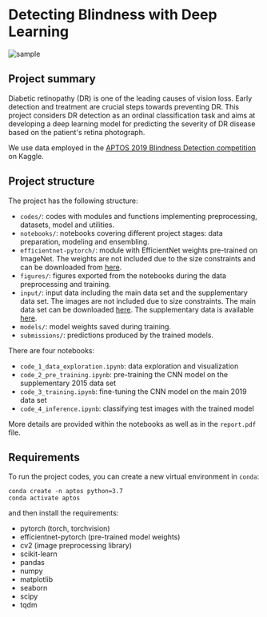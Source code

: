 # Detecting Blindness with Deep Learning

![sample](https://i.postimg.cc/dVjwCDr2/blindness.png)

## Project summary

Diabetic retinopathy (DR) is one of the leading causes of vision loss. Early detection and treatment are crucial steps towards preventing DR. This project considers DR detection as an ordinal classification task and aims at developing a deep learning model for predicting the severity of DR disease based on the patient's retina photograph.

We use data employed in the [APTOS 2019 Blindness Detection competition](https://www.kaggle.com/c/aptos2019-blindness-detection/data) on Kaggle.

## Project structure

The project has the following structure:
- `codes/`: codes with modules and functions implementing preprocessing, datasets, model and utilities.
- `notebooks/`: notebooks covering different project stages: data preparation, modeling and ensembling.
- `efficientnet-pytorch/`: module with EfficientNet weights pre-trained on ImageNet. The weights are not included due to the size constraints and can be downloaded from [here](https://www.kaggle.com/hmendonca/efficientnet-pytorch).
- `figures/`: figures exported from the notebooks during the data preprocessing and training.
- `input/`: input data including the main data set and the supplementary data set. The images are not included due to size constraints. The main data set can be downloaded [here](https://www.kaggle.com/c/aptos2019-blindness-detection/data). The supplementary data is available [here](https://www.kaggle.com/tanlikesmath/diabetic-retinopathy-resized).
- `models/`: model weights saved during training.
- `submissions/`: predictions produced by the trained models.

There are four notebooks:
- `code_1_data_exploration.ipynb`: data exploration and visualization
- `code_2_pre_training.ipynb`: pre-training the CNN model on the supplementary 2015 data set
- `code_3_training.ipynb`: fine-tuning the CNN model on the main 2019 data set
- `code_4_inference.ipynb`: classifying test images with the trained model

More details are provided within the notebooks as well as in the `report.pdf` file.


## Requirements

To run the project codes, you can create a new virtual environment in `conda`:

```
conda create -n aptos python=3.7
conda activate aptos
```

and then install the requirements:

- pytorch (torch, torchvision)
- efficientnet-pytorch (pre-trained model weights)
- cv2 (image preprocessing library)
- scikit-learn
- pandas
- numpy
- matplotlib
- seaborn
- scipy
- tqdm
